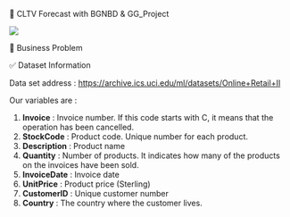 :dart: CLTV Forecast with BGNBD & GG_Project

![](https://lh3.googleusercontent.com/proxy/mlrxUrZvzzgrdtdaQGbPj-IQMdf-SRwHnJcwHKb4_82Ybh-gqJ6ANKvO0JKG8tr0ewdxeCaKzkJ3oYjA4BV-Tf78fiU9XxEAzVJf9fnF8S9f2xPhL1ZT360OxEi46P4nh9EtrVZnqPzdK4rWOGwH4TMLbdKF6PKLC3BM)


 :file_folder:  Business Problem
 



:white_check_mark:  Dataset Information

Data set address : https://archive.ics.uci.edu/ml/datasets/Online+Retail+II

Our variables are :

1. **Invoice** : Invoice number. If this code starts with C, it means that the operation has been cancelled.
2. **StockCode** : Product code. Unique number for each product.
3. **Description** : Product name
4. **Quantity** : Number of products. It indicates how many of the products on the invoices have been sold.
5. **InvoiceDate** : Invoice date
6. **UnitPrice** : Product price (Sterling)
7. **CustomerID** : Unique customer number
8. **Country** : The country where the customer lives.
